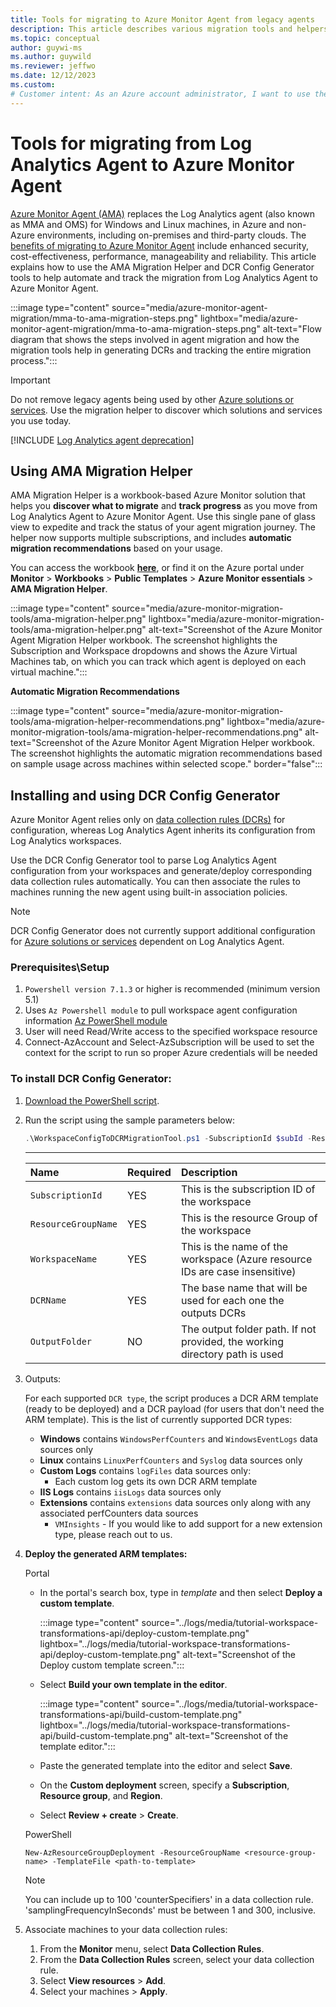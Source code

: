```yaml
---
title: Tools for migrating to Azure Monitor Agent from legacy agents 
description: This article describes various migration tools and helpers available for migrating from existing legacy agents to the new Azure Monitor agent (AMA) and data collection rules (DCR).
ms.topic: conceptual
author: guywi-ms
ms.author: guywild
ms.reviewer: jeffwo
ms.date: 12/12/2023 
ms.custom:
# Customer intent: As an Azure account administrator, I want to use the available Azure Monitor tools to migrate from Log Analytics Agent to Azure Monitor Agent and track the status of the migration in my account.
---
```


# Tools for migrating from Log Analytics Agent to Azure Monitor Agent 

[Azure Monitor Agent (AMA)](./agents-overview.md) replaces the Log Analytics agent (also known as MMA and OMS) for Windows and Linux machines, in Azure and non-Azure environments, including on-premises and third-party clouds. The [benefits of migrating to Azure Monitor Agent](../agents/azure-monitor-agent-migration.md) include enhanced security, cost-effectiveness, performance, manageability and reliability. This article explains how to use the AMA Migration Helper and DCR Config Generator tools to help automate and track the migration from Log Analytics Agent to Azure Monitor Agent.

:::image type="content" source="media/azure-monitor-agent-migration/mma-to-ama-migration-steps.png" lightbox="media/azure-monitor-agent-migration/mma-to-ama-migration-steps.png" alt-text="Flow diagram that shows the steps involved in agent migration and how the migration tools help in generating DCRs and tracking the entire migration process.":::  

> [!IMPORTANT]
> Do not remove legacy agents being used by other [Azure solutions or services](./azure-monitor-agent-migration.md#migrate-additional-services-and-features). Use the migration helper to discover which solutions and services you use today.

[!INCLUDE [Log Analytics agent deprecation](../../../includes/log-analytics-agent-deprecation.md)]

## Using AMA Migration Helper 

AMA Migration Helper is a workbook-based Azure Monitor solution that helps you **discover what to migrate** and **track progress** as you move from Log Analytics Agent to Azure Monitor Agent. Use this single pane of glass view to expedite and track the status of your agent migration journey. 
The helper now supports multiple subscriptions, and includes **automatic migration recommendations** based on your usage.

You can access the workbook **[here](https://portal.azure.com/#view/AppInsightsExtension/UsageNotebookBlade/ComponentId/Azure%20Monitor/ConfigurationId/community-Workbooks%2FAzure%20Monitor%20-%20Agents%2FAgent%20Migration%20Tracker/Type/workbook/WorkbookTemplateName/AMA%20Migration%20Helper)**, or find it on the Azure portal under **Monitor** > **Workbooks** > **Public Templates** > **Azure Monitor essentials** > **AMA Migration Helper**.

:::image type="content" source="media/azure-monitor-migration-tools/ama-migration-helper.png" lightbox="media/azure-monitor-migration-tools/ama-migration-helper.png" alt-text="Screenshot of the Azure Monitor Agent Migration Helper workbook. The screenshot highlights the Subscription and Workspace dropdowns and shows the Azure Virtual Machines tab, on which you can track which agent is deployed on each virtual machine.":::

**Automatic Migration Recommendations**
<!-- convertborder later -->
:::image type="content" source="media/azure-monitor-migration-tools/ama-migration-helper-recommendations.png" lightbox="media/azure-monitor-migration-tools/ama-migration-helper-recommendations.png" alt-text="Screenshot of the Azure Monitor Agent Migration Helper workbook. The screenshot highlights the automatic migration recommendations based on sample usage across machines within selected scope." border="false":::

## Installing and using DCR Config Generator 
Azure Monitor Agent relies only on [data collection rules (DCRs)](../essentials/data-collection-rule-overview.md) for configuration, whereas Log Analytics Agent inherits its configuration from Log Analytics workspaces. 

Use the DCR Config Generator tool to parse Log Analytics Agent configuration from your workspaces and generate/deploy corresponding data collection rules automatically. You can then associate the rules to machines running the new agent using built-in association policies. 

> [!NOTE]
> DCR Config Generator does not currently support additional configuration for [Azure solutions or services](./azure-monitor-agent-migration.md#migrate-additional-services-and-features) dependent on Log Analytics Agent.

### Prerequisites\Setup
1. `Powershell version 7.1.3` or higher is recommended (minimum version 5.1)
2. Uses `Az Powershell module` to pull workspace agent configuration information [Az PowerShell module](/powershell/azure/install-azps-windows?tabs=powershell&pivots=windows-psgallery)
3. User will need Read/Write access to the specified workspace resource
4. Connect-AzAccount and Select-AzSubscription will be used to set the context for the script to run so proper Azure credentials will be needed

### To install DCR Config Generator:

1. [Download the PowerShell script](https://github.com/microsoft/AzureMonitorCommunity/tree/master/Azure%20Services/Azure%20Monitor/Agents/Migration%20Tools/DCR%20Config%20Generator).
1. Run the script using the sample parameters below:

	```powershell
	.\WorkspaceConfigToDCRMigrationTool.ps1 -SubscriptionId $subId -ResourceGroupName $rgName -WorkspaceName $workspaceName -DCRName $dcrName -OutputFolder $outputFolderPath
	```
	---

	| Name                    | Required  | Description                                                                   |
	|:----------------------- |:---------|:-----------------------------------------------------------------------------|
	| `SubscriptionId`        | YES       | This is the subscription ID of the workspace                                  |
	| `ResourceGroupName`     | YES       | This is the resource Group of the workspace                                   |
	| `WorkspaceName`         | YES       | This is the name of the workspace (Azure resource IDs are case insensitive)   |
	| `DCRName`               | YES       | The base name that will be used for each one the outputs DCRs                 |
	| `OutputFolder`          | NO        | The output folder path. If not provided, the working directory path is used   |

3. Outputs:

	For each supported `DCR type`, the script produces a DCR ARM template (ready to be deployed) and a DCR payload (for users that don't need the ARM template). This is the list of currently supported DCR types:
 	 - **Windows** contains `WindowsPerfCounters` and `WindowsEventLogs` data sources only
	  - **Linux** contains `LinuxPerfCounters` and `Syslog` data sources only
	  - **Custom Logs** contains `logFiles` data sources only:
  		- Each custom log gets its own DCR ARM template
	  - **IIS Logs** contains `iisLogs` data sources only
	  - **Extensions** contains `extensions` data sources only along with any associated perfCounters data sources
	    - `VMInsights` 
 	   - If you would like to add support for a new extension type, please reach out to us.


4. **Deploy the generated ARM templates:**

	Portal
   
	- In the portal's search box, type in *template* and then select **Deploy a custom template**.
    
        :::image type="content" source="../logs/media/tutorial-workspace-transformations-api/deploy-custom-template.png" lightbox="../logs/media/tutorial-workspace-transformations-api/deploy-custom-template.png" alt-text="Screenshot of the Deploy custom template screen.":::
    
	- Select **Build your own template in the editor**.
    
        :::image type="content" source="../logs/media/tutorial-workspace-transformations-api/build-custom-template.png" lightbox="../logs/media/tutorial-workspace-transformations-api/build-custom-template.png" alt-text="Screenshot of the template editor.":::
    
	- Paste the generated template into the editor and select **Save**. 
	- On the **Custom deployment** screen, specify a **Subscription**, **Resource group**, and **Region**.    
	- Select **Review + create** > **Create**.

   	PowerShell
   
	```powershell-interactive
   	New-AzResourceGroupDeployment -ResourceGroupName <resource-group-name> -TemplateFile <path-to-template>
   	```

	> [!NOTE]
	> You can include up to 100 'counterSpecifiers' in a data collection rule. 'samplingFrequencyInSeconds' must be between 1 and 300, inclusive.

1. Associate machines to your data collection rules:

    1. From the **Monitor** menu, select **Data Collection Rules**.
    1. From the **Data Collection Rules** screen, select your data collection rule.
    1. Select **View resources** > **Add**.
    1. Select your machines > **Apply**.  
    
